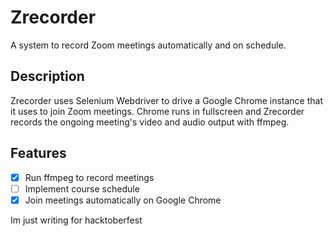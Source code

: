 # Zrecorder
A system to record Zoom meetings automatically and on schedule.

## Description
Zrecorder uses Selenium Webdriver to drive a Google Chrome instance that it uses
to join Zoom meetings. Chrome runs in fullscreen and Zrecorder records the
ongoing meeting's video and audio output with ffmpeg.

## Features
- [x] Run ffmpeg to record meetings
- [ ] Implement course schedule
- [x] Join meetings automatically on Google Chrome

Im just writing for hacktoberfest

